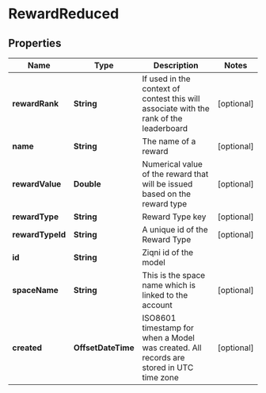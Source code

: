 

# RewardReduced



## Properties

| Name | Type | Description | Notes |
|------------ | ------------- | ------------- | -------------|
|**rewardRank** | **String** | If used in the context of contest this will associate with the rank of the leaderboard |  [optional] |
|**name** | **String** | The name of a reward |  [optional] |
|**rewardValue** | **Double** | Numerical value of the reward that will be issued based on the reward type |  [optional] |
|**rewardType** | **String** | Reward Type key |  [optional] |
|**rewardTypeId** | **String** | A unique id of the Reward Type |  [optional] |
|**id** | **String** | Ziqni id of the model |  |
|**spaceName** | **String** | This is the space name which is linked to the account |  [optional] |
|**created** | **OffsetDateTime** | ISO8601 timestamp for when a Model was created. All records are stored in UTC time zone |  [optional] |



